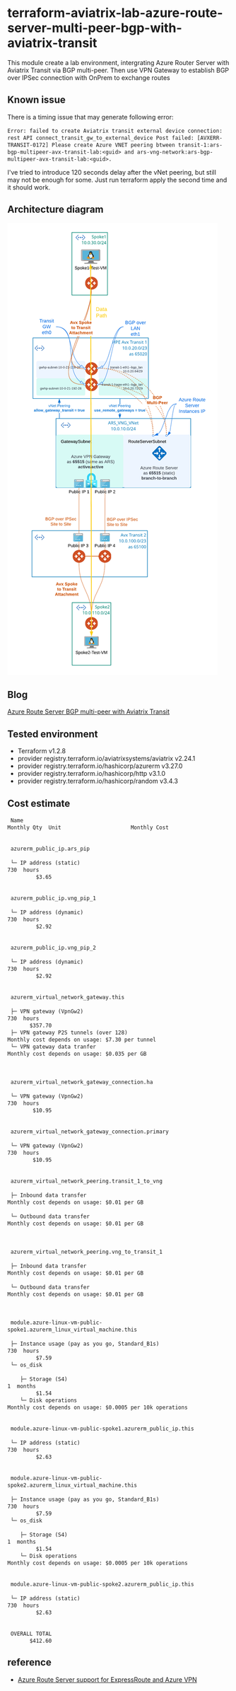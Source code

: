 # terraform-aviatrix-lab-azure-route-server-multi-peer-bgp-with-aviatrix-transit

This module create a lab environment, intergrating Azure Router Server with Aviatrix Transit via BGP multi-peer. Then use VPN Gateway to establish BGP over IPSec connection with OnPrem to exchange routes

## Known issue
There is a timing issue that may generate following error:
```
Error: failed to create Aviatrix transit external device connection: rest API connect_transit_gw_to_external_device Post failed: [AVXERR-TRANSIT-0172] Please create Azure VNET peering btween transit-1:ars-bgp-multipeer-avx-transit-lab:<guid> and ars-vng-network:ars-bgp-multipeer-avx-transit-lab:<guid>.
```
I've tried to introduce 120 seconds delay after the vNet peering, but still may not be enough for some. Just run terraform apply the second time and it should work.

## Architecture diagram
 ![Architecture diagram](20221018125654.png)  

## Blog
[Azure Route Server BGP multi-peer with Aviatrix Transit](https://cloudlearning365.com/?p=744)
## Tested environment
- Terraform v1.2.8
- provider registry.terraform.io/aviatrixsystems/aviatrix v2.24.1
- provider registry.terraform.io/hashicorp/azurerm v3.27.0
- provider registry.terraform.io/hashicorp/http v3.1.0
- provider registry.terraform.io/hashicorp/random v3.4.3

## Cost estimate
```
 Name                                                                           Monthly Qty  Unit                      Monthly Cost 
                                                                                                                     

 azurerm_public_ip.ars_pip                                                                                           

 └─ IP address (static)                                                                 730  hours                   
         $3.65
                                                                                                                     

 azurerm_public_ip.vng_pip_1                                                                                         

 └─ IP address (dynamic)                                                                730  hours                   
         $2.92
                                                                                                                     

 azurerm_public_ip.vng_pip_2                                                                                         

 └─ IP address (dynamic)                                                                730  hours                   
         $2.92
                                                                                                                     

 azurerm_virtual_network_gateway.this                                                                                

 ├─ VPN gateway (VpnGw2)                                                                730  hours                   
       $357.70
 ├─ VPN gateway P2S tunnels (over 128)                                   Monthly cost depends on usage: $7.30 per tunnel
 └─ VPN gateway data tranfer                                             Monthly cost depends on usage: $0.035 per GB

                                                                                                                     

 azurerm_virtual_network_gateway_connection.ha                                                                       

 └─ VPN gateway (VpnGw2)                                                                730  hours                   
        $10.95
                                                                                                                     

 azurerm_virtual_network_gateway_connection.primary                                                                  

 └─ VPN gateway (VpnGw2)                                                                730  hours                   
        $10.95
                                                                                                                     

 azurerm_virtual_network_peering.transit_1_to_vng                                                                    

 ├─ Inbound data transfer                                                Monthly cost depends on usage: $0.01 per GB 

 └─ Outbound data transfer                                               Monthly cost depends on usage: $0.01 per GB 

                                                                                                                     

 azurerm_virtual_network_peering.vng_to_transit_1                                                                    

 ├─ Inbound data transfer                                                Monthly cost depends on usage: $0.01 per GB 
               
 └─ Outbound data transfer                                               Monthly cost depends on usage: $0.01 per GB 

                                                                                                                     

 module.azure-linux-vm-public-spoke1.azurerm_linux_virtual_machine.this                                              

 ├─ Instance usage (pay as you go, Standard_B1s)                                        730  hours                   
         $7.59
 └─ os_disk                                                                                                          

    ├─ Storage (S4)                                                                       1  months                  
         $1.54
    └─ Disk operations                                                   Monthly cost depends on usage: $0.0005 per 10k operations
                                                                                                                     

 module.azure-linux-vm-public-spoke1.azurerm_public_ip.this                                                          

 └─ IP address (static)                                                                 730  hours                   
         $2.63
                                                                                                                     

 module.azure-linux-vm-public-spoke2.azurerm_linux_virtual_machine.this                                              

 ├─ Instance usage (pay as you go, Standard_B1s)                                        730  hours                   
         $7.59
 └─ os_disk                                                                                                          

    ├─ Storage (S4)                                                                       1  months                  
         $1.54
    └─ Disk operations                                                   Monthly cost depends on usage: $0.0005 per 10k operations
                                                                                                                     

 module.azure-linux-vm-public-spoke2.azurerm_public_ip.this                                                          

 └─ IP address (static)                                                                 730  hours                   
         $2.63
                                                                                                                     

 OVERALL TOTAL                                                                                                       
       $412.60
```

## reference
- [Azure Route Server support for ExpressRoute and Azure VPN](https://learn.microsoft.com/en-us/azure/route-server/expressroute-vpn-support)